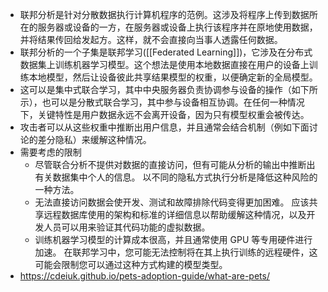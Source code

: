 - 联邦分析是针对分散数据执行计算机程序的范例。这涉及将程序上传到数据所在的服务器或设备的一方，在服务器或设备上执行该程序并在原地使用数据，并将结果传回给发起方。这样，就不会直接向当事人透露任何数据。
- 联邦分析的一个子集是联邦学习([[Federated Learning]])，它涉及在分布式数据集上训练机器学习模型。这个想法是使用本地数据直接在用户的设备上训练本地模型，然后让设备彼此共享结果模型的权重，以便确定新的全局模型。
- 这可以是集中式联合学习，其中中央服务器负责协调参与设备的操作（如下所示），也可以是分散式联合学习，其中参与设备相互协调。在任何一种情况下，关键特性是用户数据永远不会离开设备，因为只有模型权重会被传达。
- 攻击者可以从这些权重中推断出用户信息，并且通常会结合机制（例如下面讨论的差分隐私）来缓解这种情况。
- 需要考虑的限制
	- 尽管联合分析不提供对数据的直接访问，但有可能从分析的输出中推断出有关数据集中个人的信息。 以不同的隐私方式执行分析是降低这种风险的一种方法。
	- 无法直接访问数据会使开发、测试和故障排除代码变得更加困难。 应该共享远程数据库使用的架构和标准的详细信息以帮助缓解这种情况，以及开发人员可以用来验证其代码功能的虚拟数据。
	- 训练机器学习模型的计算成本很高，并且通常使用 GPU 等专用硬件进行加速。 在联邦学习中，您可能无法控制将在其上执行训练的远程硬件，这可能会限制您可以通过这种方式构建的模型类型。
- https://cdeiuk.github.io/pets-adoption-guide/what-are-pets/